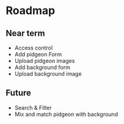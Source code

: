 
# Roadmap

## Near term

- Access control
- Add pidgeon Form
- Upload pidgeon images
- Add background form
- Upload background image

## Future

- Search & Filter
- Mix and match pidgeon with background
